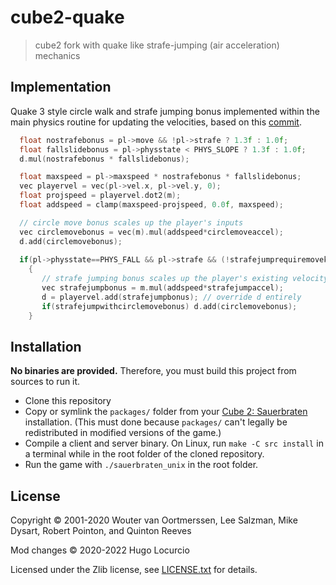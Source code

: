# cube2-quake
> cube2 fork with quake like strafe-jumping (air acceleration) mechanics

## Implementation
Quake 3 style circle walk and strafe jumping bonus implemented within the main physics routine for updating the velocities, based on this [commit](https://github.com/id-Software/Quake-III-Arena/blob/dbe4ddb10315479fc00086f08e25d968b4b43c49/code/game/bg_pmove.c#L240).

```c
  float nostrafebonus = pl->move && !pl->strafe ? 1.3f : 1.0f;
  float fallslidebonus = pl->physstate < PHYS_SLOPE ? 1.3f : 1.0f;
  d.mul(nostrafebonus * fallslidebonus);

  float maxspeed = pl->maxspeed * nostrafebonus * fallslidebonus;
  vec playervel = vec(pl->vel.x, pl->vel.y, 0);
  float projspeed = playervel.dot2(m);
  float addspeed = clamp(maxspeed-projspeed, 0.0f, maxspeed);

  // circle move bonus scales up the player's inputs
  vec circlemovebonus = vec(m).mul(addspeed*circlemoveaccel);
  d.add(circlemovebonus);
  
  if(pl->physstate==PHYS_FALL && pl->strafe && (!strafejumprequiremovekey || pl->move))
    {
       // strafe jumping bonus scales up the player's existing velocity
       vec strafejumpbonus = m.mul(addspeed*strafejumpaccel);
       d = playervel.add(strafejumpbonus); // override d entirely
       if(strafejumpwithcirclemovebonus) d.add(circlemovebonus);
    }
```     
   
## Installation

**No binaries are provided.** Therefore, you must build this project from
sources to run it.

- Clone this repository
- Copy or symlink the `packages/` folder from your
  [Cube 2: Sauerbraten](http://sauerbraten.org) installation.
  (This must done because `packages/` can't legally be redistributed
  in modified versions of the game.)
- Compile a client and server binary. On Linux, run `make -C src install` in a terminal while in
  the root folder of the cloned repository.
- Run the game with `./sauerbraten_unix` in the root folder.

## License

Copyright © 2001-2020 Wouter van Oortmerssen, Lee Salzman, Mike Dysart, Robert Pointon, and Quinton Reeves

Mod changes © 2020-2022 Hugo Locurcio

Licensed under the Zlib license, see [LICENSE.txt](src/readme_source.txt) for details.
